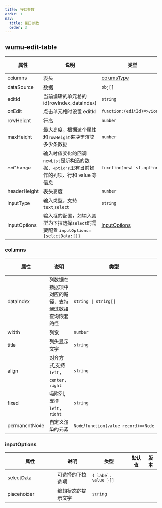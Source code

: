 ```yaml
---
title: 接口参数
order: 1
nav:
  title: 接口参数
  order: 3
---
```


<!-- 定义表格宽度 -->
<style>
table th:first-of-type {
    width: 150px;
}

</style>

## wumu-edit-table

| 属性         | 说明                                                                                       | 类型                                  | 默认值 | 版本 |
| ------------ | ------------------------------------------------------------------------------------------ | ------------------------------------- | ------ | ---- |
| columns      | 表头                                                                                       | [columsType](#columns)                |
| dataSource   | 数据                                                                                       | `obj[]`                               |
| editId       | 当前编辑的单元格的 id(rowIndex_dataIndex)                                                  | `string`                              |
| onEdit       | 点击单元格时设置 editId                                                                    | `function:(editId)=>viod`             |
| rowHeight    | 行高                                                                                       | `number`                              | `40`   |
| maxHeight    | 最大高度，根据这个属性和`rowHeight`来决定渲染多少条数据                                    | `number`                              | `400`  |
| onChange     | 输入时值变化的回调 `newList`是新构造的数据，`options`里有当前操作的列项、行和 value 等信息 | <code>function(newList,options)<code> |
| headerHeight | 表头高度                                                                                   | `number`                              | `55`   |
| inputType    | 输入类型，支持`text`,`select`                                                              | `string`                              | `text` |
| inputOptions | 输入框的配置，如输入类型为下拉选择`select`时需要配置 `inputOptions:{selectData:[]}`        | [inputOptions](#inputoptions)         |

### columns

| 属性          | 说明                                                 | 类型                                  | 默认值 | 版本 |
| ------------- | ---------------------------------------------------- | ------------------------------------- | ------ | ---- |
| dataIndex     | 列数据在数据项中对应的路径，支持通过数组查询嵌套路径 | <code>string &#124; string[]<code>    |
| width         | 列宽                                                 | `number`                              | `120`  |
| title         | 列头显示文字                                         | `string`                              |
| align         | 对齐方式,支持`left`，`center`，`right`               | `string`                              | `left` |
| fixed         | 吸附列,支持`left`，`right`                           | `string`                              |
| permanentNode | 自定义渲染的元素                                     | `Node`/`function(value,record)=>Node` |

### inputOptions

| 属性        | 说明               | 类型                 | 默认值 | 版本 |
| ----------- | ------------------ | -------------------- | ------ | ---- |
| selectData  | 可选择的下拉选项   | `{ label, value }[]` |
| placeholder | 编辑状态的提示文字 | `string`             |
